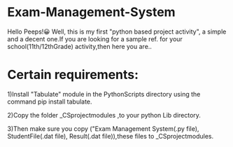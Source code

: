 # Exam-Management-System

Hello Peeps!😀
 Well, this is my first "python based project activity", a simple and a decent one.If you are looking for a sample ref. for your school(11th/12thGrade) activity,then here you are..




# Certain requirements:

1)Install "Tabulate" module in the PythonScripts directory using the command pip install tabulate.

2)Copy the folder _CSprojectmodules ,to your python Lib directory.

3)Then make sure you copy ("Exam Management System(.py file), StudentFile(.dat file), Result(.dat file)),these files to _CSprojectmodules.

